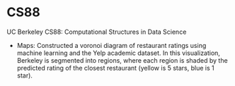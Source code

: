 # CS88
UC Berkeley CS88: Computational Structures in Data Science
  - Maps: Constructed a voronoi diagram of restaurant ratings using machine learning and the Yelp academic dataset. In this visualization, Berkeley is segmented into regions, where each region is shaded by the predicted rating of the closest restaurant (yellow is 5 stars, blue is 1 star).

